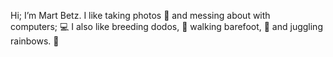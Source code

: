 Hi; I’m Mart Betz. I like taking photos&nbsp;📸 and messing about with computers;&nbsp;💻 I also like breeding dodos,&nbsp;🥚 walking barefoot,&nbsp;👣 and juggling rainbows.&nbsp;🌈
